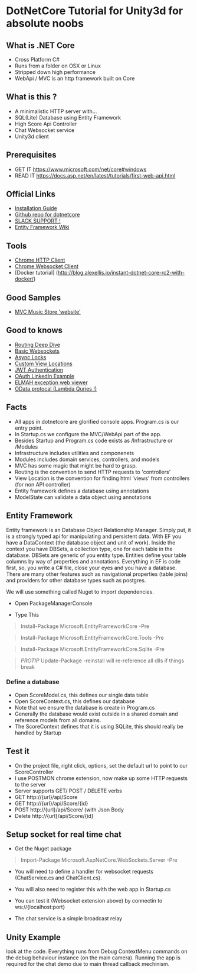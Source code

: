 # DotNetCore Tutorial for Unity3d for absolute noobs


## What is .NET Core
- Cross Platform C#
- Runs from a folder on OSX or Linux
- Stripped down high performance
- WebApi / MVC is an http framework built on Core

## What is this ?
- A minimalistic HTTP server with...
- SQL(Lite) Database using Entity Framework
- High Score Api Controller
- Chat Websocket service
- Unity3d client

## Prerequisites 
- GET IT https://www.microsoft.com/net/core#windows
- READ IT https://docs.asp.net/en/latest/tutorials/first-web-api.html

## Official Links
- [Installation Guide](https://docs.efproject.net/en/latest/cli/dotnet.html#installation)
- [Github repo for dotnetcore](https://dotnet.github.io/)
- [SLACK SUPPORT !](http://tattoocoder.com/aspnet-slack-sign-up/)
- [Entity Framework Wiki](https://github.com/aspnet/EntityFramework/wiki)

## Tools
- [Chrome HTTP Client](www.getpostman.com)
- [Chrome Websocket Client](https://github.com/hakobera/Simple-WebSocket-Client)
- [Docker tutorial] (http://blog.alexellis.io/instant-dotnet-core-rc2-with-docker/)


## Good Samples
- [MVC Music Store 'website'](https://docs.asp.net/en/latest/tutorials/first-mvc-app/index.html)

## Good to knows
- [Routing Deep Dive](http://stephenwalther.com/archive/2015/02/07/asp-net-5-deep-dive-routing)
- [Basic Websockets](https://medium.com/@turowicz/websockets-in-asp-net-5-6094319a15a2#.kejwy8ync)
- [Async Locks](http://blogs.msdn.com/b/pfxteam/archive/2012/02/12/10266983.aspx)
- [Custom View Locations](http://hossambarakat.net/2016/02/16/asp-net-core-mvc-feature-folders/)
- [JWT Authentication](http://stackoverflow.com/questions/30546542/token-based-authentication-in-asp-net-5-vnext-refreshed/33217340#33217340)
- [OAuth LinkedIn Example](https://auth0.com/blog/2016/06/13/authenticating-a-user-with-linkedin-in-aspnet-core/)
- [ELMAH exception web viewer](http://dotnetthoughts.net/using-elmah-in-aspnet-core/)
- [OData protocal (Lambda Quries !)](http://www.odata.org/)


## Facts
- All apps in dotnetcore are glorified console apps. Program.cs is our entry point.
- In Startup.cs we configure the MVC/WebApi part of the app.
- Besides Startup and Program.cs code exists as /Infrastructure or /Modules
 - Infrastructure includes utilities and componenets
 - Modules includes domain services, controllers, and models
- MVC has some magic that might be hard to grasp.
 - Routing is the convention to send HTTP requests to 'controllers'
 - View Location is the convention for finding html 'views' from controllers (for non API controller)
 - Entity framework defines a database using annotations
 - ModelState can validate a data object using annotations

## Entity Framework
Entity framework is an Database Object Relationship Manager. Simply put, it is a strongly typed api for manipulating and persistent data. With EF you have a DataContext (the database object and unit of work). Inside the context you have DBSets, a collection type, one for each table in the database. DBSets are generic of you entity type. Entities define your table columns by way of properties and annotations. Everything in EF is code first, so, you write a C# file, close your eyes and you have a database. There are many other features such as navigational properties (table joins) and providers for other database types such as postgres.

We will use something called Nuget to import dependencies. 

- Open PackageManagerConsole

- Type This

> Install-Package Microsoft.EntityFrameworkCore -Pre

> Install-Package Microsoft.EntityFrameworkCore.Tools -Pre

> Install-Package Microsoft.EntityFrameworkCore.Sqlite -Pre

> *PROTIP* Update-Package -reinstall will re-reference all dlls if things break


### Define a database

- Open ScoreModel.cs, this defines our single data table
- Open ScoreContext.cs, this defines our database
- Note that we ensure the database is create in Program.cs
- Generally the database would exist outside in a shared domain and reference models from all domains.
- The ScoreContext defines that it is using SQLite, this should really be handled by Startup

## Test it

- On the project file, right click, options, set the default url to point to our ScoreController
- I use POSTMON chrome extension, now make up some HTTP requests to the server
- Server supports GET/ POST / DELETE verbs
- GET http://{url}/api/Score
- GET http://{url}/api/Score/{id}
- POST http://{url}/api/Score/ (with Json Body
- Delete http://{url}/api/Score/{id}

## Setup socket for real time chat

- Get the Nuget package

> Import-Package Microsoft.AspNetCore.WebSockets.Server -Pre

- You will need to define a handler for websocket requests (ChatService.cs and ChatClient.cs).

- You will also need to register this with the web app in Startup.cs

- You can test it (Websocket extension above) by connectin to ws://{localhost:port}

- The chat service is a simple broadcast relay


## Unity Example

look at the code. Everything runs from Debug ContextMenu commands on the debug behaviour instance (on the main camera). Running the app is required for the chat demo due to main thread callback mechinism.
